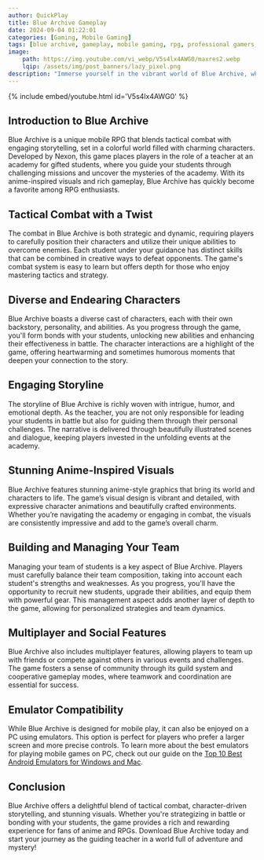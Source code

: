 ```yaml
---
author: QuickPlay
title: Blue Archive Gameplay
date: 2024-09-04 01:22:01
categories: [Gaming, Mobile Gaming]
tags: [blue archive, gameplay, mobile gaming, rpg, professional gamers, anime]
image: 
    path: https://img.youtube.com/vi_webp/V5s4lx4AWG0/maxres2.webp
    lqip: /assets/img/post_banners/lazy_pixel.png
description: "Immerse yourself in the vibrant world of Blue Archive, where you lead an academy of students through tactical battles and heartwarming stories."
---
```


{% include embed/youtube.html id='V5s4lx4AWG0' %}

## Introduction to Blue Archive

Blue Archive is a unique mobile RPG that blends tactical combat with engaging storytelling, set in a colorful world filled with charming characters. Developed by Nexon, this game places players in the role of a teacher at an academy for gifted students, where you guide your students through challenging missions and uncover the mysteries of the academy. With its anime-inspired visuals and rich gameplay, Blue Archive has quickly become a favorite among RPG enthusiasts.

## Tactical Combat with a Twist

The combat in Blue Archive is both strategic and dynamic, requiring players to carefully position their characters and utilize their unique abilities to overcome enemies. Each student under your guidance has distinct skills that can be combined in creative ways to defeat opponents. The game's combat system is easy to learn but offers depth for those who enjoy mastering tactics and strategy.

## Diverse and Endearing Characters

Blue Archive boasts a diverse cast of characters, each with their own backstory, personality, and abilities. As you progress through the game, you'll form bonds with your students, unlocking new abilities and enhancing their effectiveness in battle. The character interactions are a highlight of the game, offering heartwarming and sometimes humorous moments that deepen your connection to the story.

## Engaging Storyline

The storyline of Blue Archive is richly woven with intrigue, humor, and emotional depth. As the teacher, you are not only responsible for leading your students in battle but also for guiding them through their personal challenges. The narrative is delivered through beautifully illustrated scenes and dialogue, keeping players invested in the unfolding events at the academy.

## Stunning Anime-Inspired Visuals

Blue Archive features stunning anime-style graphics that bring its world and characters to life. The game’s visual design is vibrant and detailed, with expressive character animations and beautifully crafted environments. Whether you’re navigating the academy or engaging in combat, the visuals are consistently impressive and add to the game’s overall charm.

## Building and Managing Your Team

Managing your team of students is a key aspect of Blue Archive. Players must carefully balance their team composition, taking into account each student's strengths and weaknesses. As you progress, you'll have the opportunity to recruit new students, upgrade their abilities, and equip them with powerful gear. This management aspect adds another layer of depth to the game, allowing for personalized strategies and team dynamics.

## Multiplayer and Social Features

Blue Archive also includes multiplayer features, allowing players to team up with friends or compete against others in various events and challenges. The game fosters a sense of community through its guild system and cooperative gameplay modes, where teamwork and coordination are essential for success.

## Emulator Compatibility

While Blue Archive is designed for mobile play, it can also be enjoyed on a PC using emulators. This option is perfect for players who prefer a larger screen and more precise controls. To learn more about the best emulators for playing mobile games on PC, check out our guide on the [Top 10 Best Android Emulators for Windows and Mac](https://quickplaymobile.github.io/posts/Top-10-Best-Android-Emulators-for-Windows-and-Mac/).

## Conclusion

Blue Archive offers a delightful blend of tactical combat, character-driven storytelling, and stunning visuals. Whether you're strategizing in battle or bonding with your students, the game provides a rich and rewarding experience for fans of anime and RPGs. Download Blue Archive today and start your journey as the guiding teacher in a world full of adventure and mystery!
